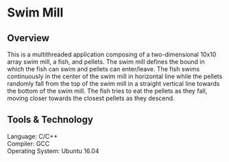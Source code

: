 # Swim Mill
## Overview
This is a multithreaded application composing of a two-dimensional 10x10 array swim mill, a fish, and pellets. The swim mill defines the bound in which the fish can swim and pellets can enter/leave. The fish swims continuously in the center of the swim mill in horizontal line while the pellets randomly fall from the top of the swim mill in a straight vertical line towards the bottom of the swim mill. The fish tries to eat the pellets as they fall, moving closer towards the closest pellets as they descend.

## Tools & Technology
Language: C/C++<br>
Compiler: GCC<br>
Operating System: Ubuntu 16.04<br>
